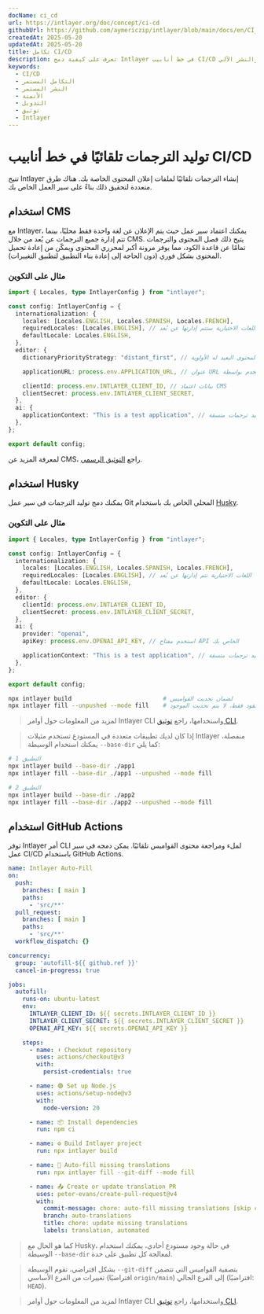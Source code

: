 ```yaml
---
docName: ci_cd
url: https://intlayer.org/doc/concept/ci-cd
githubUrl: https://github.com/aymericzip/intlayer/blob/main/docs/en/CI_CD.md
createdAt: 2025-05-20
updatedAt: 2025-05-20
title: تكامل CI/CD
description: تعرف على كيفية دمج Intlayer في خط أنابيب CI/CD الخاص بك لإدارة المحتوى والنشر الآلي.
keywords:
  - CI/CD
  - التكامل المستمر
  - النشر المستمر
  - الأتمتة
  - التدويل
  - توثيق
  - Intlayer
---
```


# توليد الترجمات تلقائيًا في خط أنابيب CI/CD

تتيح Intlayer إنشاء الترجمات تلقائيًا لملفات إعلان المحتوى الخاصة بك. هناك طرق متعددة لتحقيق ذلك بناءً على سير العمل الخاص بك.

## استخدام CMS

مع Intlayer، يمكنك اعتماد سير عمل حيث يتم الإعلان عن لغة واحدة فقط محليًا، بينما تتم إدارة جميع الترجمات عن بُعد من خلال CMS. يتيح ذلك فصل المحتوى والترجمات تمامًا عن قاعدة الكود، مما يوفر مرونة أكبر لمحرري المحتوى ويمكّن من إعادة تحميل المحتوى بشكل فوري (دون الحاجة إلى إعادة بناء التطبيق لتطبيق التغييرات).

### مثال على التكوين

```ts fileName="intlayer.config.ts"
import { Locales, type IntlayerConfig } from "intlayer";

const config: IntlayerConfig = {
  internationalization: {
    locales: [Locales.ENGLISH, Locales.SPANISH, Locales.FRENCH],
    requiredLocales: [Locales.ENGLISH], // اللغات الاختيارية ستتم إدارتها عن بُعد
    defaultLocale: Locales.ENGLISH,
  },
  editor: {
    dictionaryPriorityStrategy: "distant_first", // المحتوى البعيد له الأولوية

    applicationURL: process.env.APPLICATION_URL, // عنوان URL الخاص بالتطبيق المستخدم بواسطة CMS

    clientId: process.env.INTLAYER_CLIENT_ID, // بيانات اعتماد CMS
    clientSecret: process.env.INTLAYER_CLIENT_SECRET,
  },
  ai: {
    applicationContext: "This is a test application", // يساعد في ضمان توليد ترجمات متسقة
  },
};

export default config;
```

لمعرفة المزيد عن CMS، راجع [التوثيق الرسمي](https://github.com/aymericzip/intlayer/blob/main/docs/ar/intlayer_CMS.md).

## استخدام Husky

يمكنك دمج توليد الترجمات في سير عمل Git المحلي الخاص بك باستخدام [Husky](https://typicode.github.io/husky/).

### مثال على التكوين

```ts fileName="intlayer.config.ts"
import { Locales, type IntlayerConfig } from "intlayer";

const config: IntlayerConfig = {
  internationalization: {
    locales: [Locales.ENGLISH, Locales.SPANISH, Locales.FRENCH],
    requiredLocales: [Locales.ENGLISH], // اللغات الاختيارية تتم إدارتها عن بُعد
    defaultLocale: Locales.ENGLISH,
  },
  editor: {
    clientId: process.env.INTLAYER_CLIENT_ID,
    clientSecret: process.env.INTLAYER_CLIENT_SECRET,
  },
  ai: {
    provider: "openai",
    apiKey: process.env.OPENAI_API_KEY, // استخدم مفتاح API الخاص بك

    applicationContext: "This is a test application", // يساعد في ضمان توليد ترجمات متسقة
  },
};

export default config;
```

```bash fileName=".husky/pre-push"
npx intlayer build                          # لضمان تحديث القواميس
npx intlayer fill --unpushed --mode fill    # ملء المحتوى المفقود فقط، لا يتم تحديث الموجود
```

> لمزيد من المعلومات حول أوامر Intlayer CLI واستخدامها، راجع [توثيق CLI](https://github.com/aymericzip/intlayer/blob/main/docs/ar/intlayer_cli.md).

> إذا كان لديك تطبيقات متعددة في المستودع تستخدم مثيلات Intlayer منفصلة، يمكنك استخدام الوسيطة `--base-dir` كما يلي:

```bash fileName=".husky/pre-push"
# التطبيق 1
npx intlayer build --base-dir ./app1
npx intlayer fill --base-dir ./app1 --unpushed --mode fill

# التطبيق 2
npx intlayer build --base-dir ./app2
npx intlayer fill --base-dir ./app2 --unpushed --mode fill
```

## استخدام GitHub Actions

توفر Intlayer أمر CLI لملء ومراجعة محتوى القواميس تلقائيًا. يمكن دمجه في سير عمل CI/CD باستخدام GitHub Actions.

```yaml fileName=".github/workflows/intlayer-translate.yml"
name: Intlayer Auto-Fill
on:
  push:
    branches: [ main ]
    paths:
      - 'src/**'
  pull_request:
    branches: [ main ]
    paths:
      - 'src/**'
  workflow_dispatch: {}

concurrency:
  group: 'autofill-${{ github.ref }}'
  cancel-in-progress: true

jobs:
  autofill:
    runs-on: ubuntu-latest
    env:
      INTLAYER_CLIENT_ID: ${{ secrets.INTLAYER_CLIENT_ID }}
      INTLAYER_CLIENT_SECRET: ${{ secrets.INTLAYER_CLIENT_SECRET }}
      OPENAI_API_KEY: ${{ secrets.OPENAI_API_KEY }}

    steps:
      - name: ⬇️ Checkout repository
        uses: actions/checkout@v3
        with:
          persist-credentials: true

      - name: 🟢 Set up Node.js
        uses: actions/setup-node@v3
        with:
          node-version: 20

      - name: 📦 Install dependencies
        run: npm ci

      - name: ⚙️ Build Intlayer project
        run: npx intlayer build

      - name: 🤖 Auto-fill missing translations
        run: npx intlayer fill --git-diff --mode fill

      - name: 📤 Create or update translation PR
        uses: peter-evans/create-pull-request@v4
        with:
          commit-message: chore: auto-fill missing translations [skip ci]
          branch: auto-translations
          title: chore: update missing translations
          labels: translation, automated
```

> كما هو الحال مع Husky، في حالة وجود مستودع أحادي، يمكنك استخدام الوسيطة `--base-dir` لمعالجة كل تطبيق على حدة.

> بشكل افتراضي، تقوم الوسيطة `--git-diff` بتصفية القواميس التي تتضمن تغييرات من الفرع الأساسي (افتراضيًا `origin/main`) إلى الفرع الحالي (افتراضيًا: `HEAD`).

> لمزيد من المعلومات حول أوامر Intlayer CLI واستخدامها، راجع [توثيق CLI](https://github.com/aymericzip/intlayer/blob/main/docs/ar/intlayer_cli.md).
